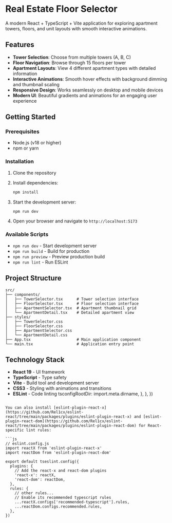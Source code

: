 # Real Estate Floor Selector

A modern React + TypeScript + Vite application for exploring apartment towers, floors, and unit layouts with smooth interactive animations.

## Features

- **Tower Selection**: Choose from multiple towers (A, B, C)
- **Floor Navigation**: Browse through 15 floors per tower
- **Apartment Layouts**: View 4 different apartment types with detailed information
- **Interactive Animations**: Smooth hover effects with background dimming and thumbnail scaling
- **Responsive Design**: Works seamlessly on desktop and mobile devices
- **Modern UI**: Beautiful gradients and animations for an engaging user experience

## Getting Started

### Prerequisites

- Node.js (v18 or higher)
- npm or yarn

### Installation

1. Clone the repository
2. Install dependencies:

   ```bash
   npm install
   ```

3. Start the development server:

   ```bash
   npm run dev
   ```

4. Open your browser and navigate to `http://localhost:5173`

### Available Scripts

- `npm run dev` - Start development server
- `npm run build` - Build for production
- `npm run preview` - Preview production build
- `npm run lint` - Run ESLint

## Project Structure

```
src/
├── components/
│   ├── TowerSelector.tsx      # Tower selection interface
│   ├── FloorSelector.tsx      # Floor selection interface
│   ├── ApartmentSelector.tsx  # Apartment thumbnail grid
│   └── ApartmentDetail.tsx    # Detailed apartment view
├── styles/
│   ├── TowerSelector.css
│   ├── FloorSelector.css
│   ├── ApartmentSelector.css
│   └── ApartmentDetail.css
├── App.tsx                    # Main application component
└── main.tsx                   # Application entry point
```

## Technology Stack

- **React 19** - UI framework
- **TypeScript** - Type safety
- **Vite** - Build tool and development server
- **CSS3** - Styling with animations and transitions
- **ESLint** - Code linting
  tsconfigRootDir: import.meta.dirname,
  },
  },
  })

````

You can also install [eslint-plugin-react-x](https://github.com/Rel1cx/eslint-react/tree/main/packages/plugins/eslint-plugin-react-x) and [eslint-plugin-react-dom](https://github.com/Rel1cx/eslint-react/tree/main/packages/plugins/eslint-plugin-react-dom) for React-specific lint rules:

```js
// eslint.config.js
import reactX from 'eslint-plugin-react-x'
import reactDom from 'eslint-plugin-react-dom'

export default tseslint.config({
  plugins: {
    // Add the react-x and react-dom plugins
    'react-x': reactX,
    'react-dom': reactDom,
  },
  rules: {
    // other rules...
    // Enable its recommended typescript rules
    ...reactX.configs['recommended-typescript'].rules,
    ...reactDom.configs.recommended.rules,
  },
})
````

